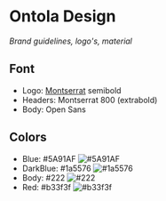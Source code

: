 # Ontola Design

_Brand guidelines, logo's, material_

## Font

- Logo: [Montserrat](https://fonts.google.com/specimen/Montserrat) semibold
- Headers: Montserrat 800 (extrabold)
- Body: Open Sans

## Colors

- Blue: #5A91AF ![#5A91AF](https://placehold.it/15/5A91AF/000000?text=+)
- DarkBlue: #1a5576  ![#1a5576](https://placehold.it/15/1a5576/000000?text=+)
- Body: #222  ![#222](https://placehold.it/15/222/000000?text=+)
- Red: #b33f3f  ![#b33f3f](https://placehold.it/15/b33f3f/000000?text=+)
